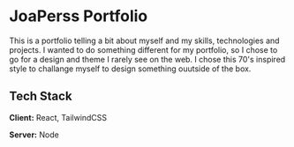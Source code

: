 # JoaPerss Portfolio

This is a portfolio telling a bit about myself and my skills, technologies and projects. I wanted to do something different for my portfolio, so I chose to go for a design and theme I rarely see on the web. I chose this 70's inspired style to challange myself to design something ouutside of the box.


## Tech Stack

**Client:** React, TailwindCSS

**Server:** Node
